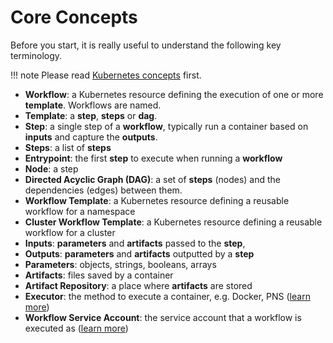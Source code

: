 # Core Concepts

Before you start, it is really useful to understand the following key terminology.

!!! note
    Please read [Kubernetes concepts](https://kubernetes.io/docs/concepts/) first.

* **Workflow**: a Kubernetes resource defining the execution of one or more **template**. Workflows are named.
* **Template**: a **step**, **steps** or **dag**.
* **Step**: a single step of a **workflow**, typically run a container based on **inputs** and capture the **outputs**.
* **Steps**: a list of **steps**
* **Entrypoint**: the first **step** to execute when running a **workflow**
* **Node**: a step
* **Directed Acyclic Graph (DAG)**: a set of **steps** (nodes) and the dependencies (edges) between them.
* **Workflow Template**: a Kubernetes resource defining a reusable workflow for a namespace
* **Cluster Workflow Template**: a Kubernetes resource defining a reusable workflow  for a cluster
* **Inputs**: **parameters** and **artifacts** passed to the **step**,
* **Outputs**: **parameters** and **artifacts** outputted by a **step**
* **Parameters**: objects, strings, booleans, arrays
* **Artifacts**: files saved by a container
* **Artifact Repository**: a place where **artifacts** are stored
* **Executor**: the method to execute a container, e.g. Docker, PNS ([learn more](workflow-executors.md))
* **Workflow Service Account**: the service account that a workflow is executed as ([learn more](service-accounts.md))
